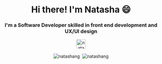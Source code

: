 <!--
**natashang/natashang** is a ✨ _special_ ✨ repository because its `README.md` (this file) appears on your GitHub profile.

Here are some ideas to get you started:

- 🔭 I’m currently working on ...
- 🌱 I’m currently learning ...
- 👯 I’m looking to collaborate on ...
- 🤔 I’m looking for help with ...
- 💬 Ask me about ...
- 📫 How to reach me: ...
- 😄 Pronouns: ...
- ⚡ Fun fact: ...
-->
<h1 align="center">Hi there! I'm Natasha 😄</h1>
<h3 align="center">I'm a Software Developer skilled in front end development and UX/UI design</h3>

<p align="center">
<a href="https://linkedin.com/in/natasha--ng" target="blank"><img align="center" src="https://cdn.jsdelivr.net/npm/simple-icons@3.0.1/icons/linkedin.svg" alt="natasha--ng" height="30" width="30" /></a>
</p>

<!-- profile views
<p align="left"> <img src="https://komarev.com/ghpvc/?username=natashang" alt="natashang" /> </p>
-->

<!--&title_color=ffffff&text_color=c9cacc&icon_color=2bbc8a&bg_color=1d1f21 -->
<p align="center">
  <img align="center" src="https://github-readme-stats.vercel.app/api/top-langs/?username=natashang&layout=compact&hide=c,hack " alt="natashang" />&nbsp;
  <img align="center" src="https://github-readme-stats.vercel.app/api?username=natashang&show_icons=true" alt="natashang" />
</p>
